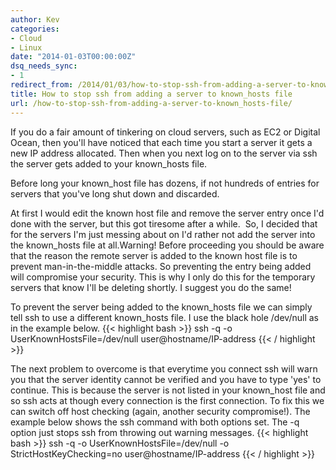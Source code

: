 ```yaml
---
author: Kev
categories:
- Cloud
- Linux
date: "2014-01-03T00:00:00Z"
dsq_needs_sync:
- 1
redirect_from: /2014/01/03/how-to-stop-ssh-from-adding-a-server-to-known_hosts-file/
title: How to stop ssh from adding a server to known_hosts file
url: /how-to-stop-ssh-from-adding-a-server-to-known_hosts-file/
---
```

If you do a fair amount of tinkering on cloud servers, such as EC2 or Digital Ocean, then you'll have noticed that each time you start a server it gets a new IP address allocated. Then when you next log on to the server via ssh the server gets added to your known_hosts file.

Before long your known_host file has dozens, if not hundreds of entries for servers that you've long shut down and discarded.

At first I would edit the known host file and remove the server entry once I'd done with the server, but this got tiresome after a while.  So, I decided that for the servers I'm just messing about on I'd rather not add the server into the known_hosts file at all.<!--more-->Warning! Before proceeding you should be aware that the reason the remote server is added to the known host file is to prevent man-in-the-middle attacks. So preventing the entry being added will compromise your security. This is why I only do this for the temporary servers that know I'll be deleting shortly. I suggest you do the same!

To prevent the server being added to the known\_hosts file we can simply tell ssh to use a different known\_hosts file. I use the black hole /dev/null as in the example below.
{{< highlight bash >}}
ssh -q -o UserKnownHostsFile=/dev/null user@hostname/IP-address
{{< / highlight >}}

The next problem to overcome is that everytime you connect ssh will warn you that the server identity cannot be verified and you have to type 'yes' to continue. This is because the server is not listed in your known_host file and so ssh acts at though every connection is the first connection. To fix this we can switch off host checking (again, another security compromise!). The example below shows the ssh command with both options set. The -q option just stops ssh from throwing out warning messages.
{{< highlight bash >}}
ssh -q -o UserKnownHostsFile=/dev/null -o StrictHostKeyChecking=no user@hostname/IP-address
{{< / highlight >}}
